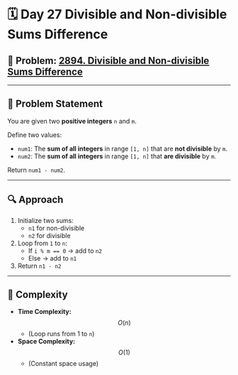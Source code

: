 # 🗓️ Day 27 Divisible and Non-divisible Sums Difference

## 🔢 Problem: [2894. Divisible and Non-divisible Sums Difference](https://leetcode.com/problems/divisible-and-non-divisible-sums-difference)  
---

## 🧩 Problem Statement

You are given two **positive integers** `n` and `m`.

Define two values:
- `num1`: The **sum of all integers** in range `[1, n]` that are **not divisible** by `m`.
- `num2`: The **sum of all integers** in range `[1, n]` that **are divisible** by `m`.

Return `num1 - num2`.

---

## 🔍 Approach

1. Initialize two sums:
   - `n1` for non-divisible
   - `n2` for divisible
2. Loop from `1` to `n`:
   - If `i % m == 0` → add to `n2`
   - Else → add to `n1`
3. Return `n1 - n2`

---
## 🧮 Complexity  
- **Time Complexity:** $$O(n)$$
  - (Loop runs from 1 to `n`)
- **Space Complexity:** $$O(1)$$
  - (Constant space usage) 
